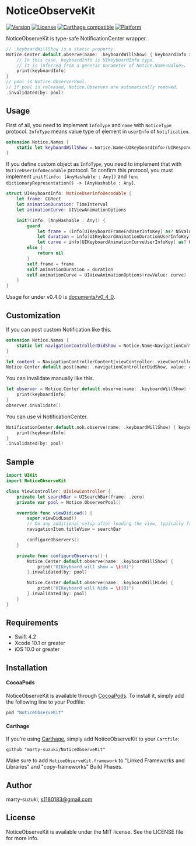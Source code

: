 # NoticeObserveKit

[![Version](https://img.shields.io/cocoapods/v/NoticeObserveKit.svg?style=flat)](http://cocoapods.org/pods/NoticeObserveKit)
[![License](https://img.shields.io/cocoapods/l/NoticeObserveKit.svg?style=flat)](http://cocoapods.org/pods/NoticeObserveKit)
[![Carthage compatible](https://img.shields.io/badge/Carthage-compatible-4BC51D.svg?style=flat)](https://github.com/Carthage/Carthage)
[![Platform](https://img.shields.io/cocoapods/p/NoticeObserveKit.svg?style=flat)](http://cocoapods.org/pods/NoticeObserveKit)

NoticeObserveKit is type-safe NotificationCenter wrapper.

```swift
// .keyboardWillShow is a static property.
Notice.Center.default.observe(name: .keyboardWillShow) { keyboardInfo in
    // In this case, keyboardInfo is UIKeyboardInfo type.
    // It is inferred from a generic parameter of Notice.Name<Value>.
    print(keyboardInfo)
}
// pool is Notice.ObserverPool.
// If pool is released, Notice.Observes are automatically removed.
.invalidated(by: pool)
```

## Usage

First of all, you need to implement `InfoType` and `name` with `NoticeType` protocol.
`InfoType` means value type of element in `userInfo` of `Notification`.

```swift
extension Notice.Names {
    static let keyboardWillShow = Notice.Name<UIKeyboardInfo>(UIResponder.keyboardWillShowNotification)
}
```

If you define custom object as `InfoType`, you need to implement that with `NoticeUserInfoDecodable` protocol. To confirm this protocol, you must implement `init?(info: [AnyHashable : Any])` and `func dictionaryRepresentation() -> [AnyHashable : Any]`.

```swift
struct UIKeyboardInfo: NoticeUserInfoDecodable {
    let frame: CGRect
    let animationDuration: TimeInterval
    let animationCurve: UIViewAnimationOptions

    init?(info: [AnyHashable : Any]) {
        guard
            let frame = (info[UIKeyboardFrameEndUserInfoKey] as? NSValue)?.cgRectValue,
            let duration = info[UIKeyboardAnimationDurationUserInfoKey] as? TimeInterval,
            let curve = info[UIKeyboardAnimationCurveUserInfoKey] as? UInt
        else {
            return nil
        }
        self.frame = frame
        self.animationDuration = duration
        self.animationCurve = UIViewAnimationOptions(rawValue: curve)
    }
}
```

Usage for under v0.4.0 is [documents/v0_4_0](./documents/v0_4_0.md).

## Customization

If you can post custom Notification like this.

```swift
extension Notice.Names {
    static let navigationControllerDidShow = Notice.Name<NavigationControllerContent>(name: "navigationControllerDidShow")
}

let content = NavigationControllerContent(viewController: viewController, animated: animated)
Notice.Center.default.post(name: .navigationControllerDidShow, value: content)
```

You can invalidate manually like this.

```swift
let observer = Notice.Center.default.observe(name: .keyboardWillShow) { keyboardInfo in
    print(keyboardInfo)
}
observer.invalidate()
```

You can use vi NotificationCenter.

```swift
NotificationCenter.default.nok.observe(name: .keyboardWillShow) { keyboardInfo in
    print(keyboardInfo)
}
.invalidated(by: pool)
```

## Sample

```swift
import UIKit
import NoticeObserveKit

class ViewController: UIViewController {
    private let searchBar = UISearchBar(frame: .zero)
    private var pool = Notice.ObserverPool()

    override func viewDidLoad() {
        super.viewDidLoad()
        // Do any additional setup after loading the view, typically from a nib.
        navigationItem.titleView = searchBar

        configureObservers()
    }

    private func configureObservers() {
        Notice.Center.default.observe(name: .keyboardWillShow) {
            print("UIKeyboard will show = \($0)")
        }.invalidated(by: pool)

        Notice.Center.default.observe(name: .keyboardWillHide) {
            print("UIKeyboard will hide = \($0)")
        }.invalidated(by: pool)
    }
}
```

## Requirements

- Swift 4.2
- Xcode 10.1 or greater
- iOS 10.0 or greater

## Installation

#### CocoaPods

NoticeObserveKit is available through [CocoaPods](http://cocoapods.org). To install
it, simply add the following line to your Podfile:

```ruby
pod "NoticeObserveKit"
```

#### Carthage

If you’re using [Carthage](https://github.com/Carthage/Carthage), simply add
NoticeObserveKit to your `Cartfile`:

```
github "marty-suzuki/NoticeObserveKit"
```

Make sure to add `NoticeObserveKit.framework` to "Linked Frameworks and Libraries" and "copy-frameworks" Build Phases.

## Author

marty-suzuki, s1180183@gmail.com

## License

NoticeObserveKit is available under the MIT license. See the LICENSE file for more info.
